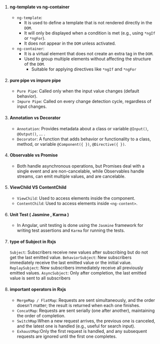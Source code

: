 1. #### ng-template vs ng-container
    - `ng-template`:
        - It is used to define a template that is not rendered directly in the `DOM`.
        - It will only be displayed when a condition is met (e.g., using `*ngIf` or `*ngFor`).
        - It does not appear in the `DOM` unless activated.
    - `ng-container`:
        - It is a virtual element that does not create an extra tag in the `DOM`.
        - Used to group multiple elements without affecting the structure of the `DOM`.
            - Suitable for applying directives like `*ngIf` and `*ngFor`
 
1. #### pure pipe vs impure pipe
    - `Pure Pipe`: Called only when the input value changes (default behavior).
    - `Impure Pipe`: Called on every change detection cycle, regardless of input changes.

1. #### Annotation vs Decorator
    - `Annotation`: Provides metadata about a class or variable `@Input()`, `@Output()`, ... .
    - `Decorator`: A function that adds behavior or functionality to a class, method, or variable `@Component({ })`, `@Directive({ })`.

1. #### Observable vs Promise 
    -  Both handle asynchronous operations, but Promises deal with a single event and are non-cancelable, while Observables handle streams, can emit multiple values, and are cancelable.

1. #### ViewChild VS ContentChild
    - `ViewChild`: Used to access elements inside the component.
    - `ContentChild`: Used to access elements inside `<ng-content>`.

1. #### Unit Test ( Jasmine , Karma  )
    - In Angular, unit testing is done using the `Jasmine` framework for writing test assertions and `Karma` for running the tests.

1. #### type of Subject in Rxjs
    `Subject`: Subscribers receive new values after subscribing but do not get the last emitted value.
    `BehaviorSubject`: New subscribers immediately receive the last emitted value or the initial value.
    `ReplaySubject`: New subscribers immediately receive all previously emitted values.
    `AsyncSubject`: Only after completion, the last emitted value is sent to all subscribers

1. #### important operators in Rxjs
    - `MergeMap / FlatMap`: Requests are sent simultaneously, and the order doesn't matter; the result is returned when each one finishes.
    - `ConcatMap`: Requests are sent serially (one after another), maintaining the order of completion.
    - `SwitchMap`:When a new request arrives, the previous one is canceled, and the latest one is handled (e.g., useful for search input).
    - `ExhaustMap`:Only the first request is handled, and any subsequent requests are ignored until the first one completes.